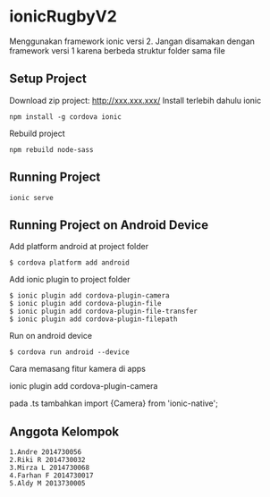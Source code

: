 # ionicRugbyV2
Menggunakan framework ionic versi 2. Jangan disamakan dengan framework versi 1 karena berbeda struktur folder sama file

## Setup Project

Download zip project: http://xxx.xxx.xxx/
Install terlebih dahulu ionic
```
npm install -g cordova ionic
```
Rebuild project
```
npm rebuild node-sass
```

## Running Project

```
ionic serve
```

## Running Project on Android Device
Add platform android at project folder
```
$ cordova platform add android
```
Add ionic plugin to project folder
```
$ ionic plugin add cordova-plugin-camera
$ ionic plugin add cordova-plugin-file
$ ionic plugin add cordova-plugin-file-transfer
$ ionic plugin add cordova-plugin-filepath
```
Run on android device
```
$ cordova run android --device
```
Cara memasang fitur kamera di apps

ionic plugin add cordova-plugin-camera

pada .ts tambahkan import {Camera} from 'ionic-native';

## Anggota Kelompok
```
1.Andre 2014730056
2.Riki R 2014730032
3.Mirza L 2014730068
4.Farhan F 2014730017
5.Aldy M 2013730005
```

